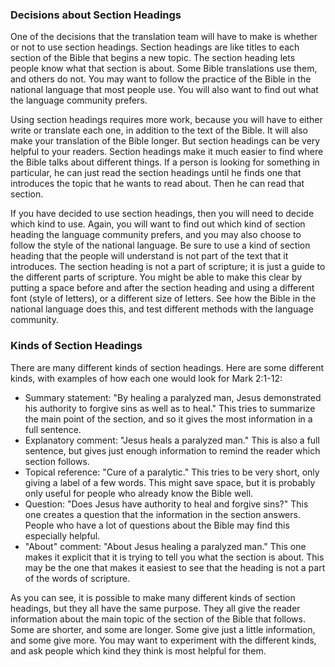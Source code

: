 
### Decisions about Section Headings

One of the decisions that the translation team will have to make is whether or not to use section headings. Section headings are like titles to each section of the Bible that begins a new topic. The section heading lets people know what that section is about. Some Bible translations use them, and others do not. You may want to follow the practice of the Bible in the national language that most people use. You will also want to find out what the language community prefers.

Using section headings requires more work, because you will have to either write or translate each one, in addition to the text of the Bible. It will also make your translation of the Bible longer. But section headings can be very helpful to your readers. Section headings make it much easier to find where the Bible talks about different things. If a person is looking for something in particular, he can just read the section headings until he finds one that introduces the topic that he wants to read about. Then he can read that section.

If you have decided to use section headings, then you will need to decide which kind to use. Again, you will want to find out which kind of section heading the language community prefers, and you may also choose to follow the style of the national language.  Be sure to use a kind of section heading that the people will understand is not part of the text that it introduces. The section heading is not a part of scripture; it is just a guide to the different parts of scripture. You might be able to make this clear by putting a space before and after the section heading and using a different font (style of letters), or a different size of letters. See how the Bible in the national language does this, and test different methods with the language community.

### Kinds of Section Headings

There are many different kinds of section headings. Here are some different kinds, with examples of how each one would look for Mark 2:1-12: 

  * Summary statement: "By healing a paralyzed man, Jesus demonstrated his authority to forgive sins as well as to heal." This tries to summarize the main point of the section, and so it gives the most information in a full sentence.
  * Explanatory comment: "Jesus heals a paralyzed man." This is also a full sentence, but gives just enough information to remind the reader which section follows.
  * Topical reference: "Cure of a paralytic." This tries to be very short, only giving a label of a few words. This might save space, but it is probably only useful for people who already know the Bible well.
  * Question: "Does Jesus have authority to heal and forgive sins?" This one creates a question that the information in the section answers. People who have a lot of questions about the Bible may find this especially helpful.
  * "About" comment: "About Jesus healing a paralyzed man." This one makes it explicit that it is trying to tell you what the section is about. This may be the one that makes it easiest to see that the heading is not a part of the words of scripture.

As you can see, it is possible to make many different kinds of section headings, but they all have the same purpose. They all give the reader information about the main topic of the section of the Bible that follows. Some are shorter, and some are longer. Some give just a little information, and some give more. You may want to experiment with the different kinds, and ask people which kind they think is most helpful for them.